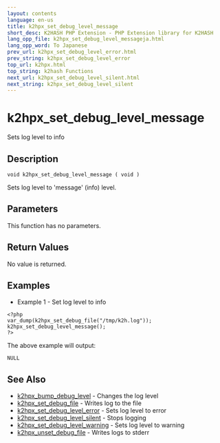 ```yaml
---
layout: contents
language: en-us
title: k2hpx_set_debug_level_message
short_desc: K2HASH PHP Extension - PHP Extension library for K2HASH
lang_opp_file: k2hpx_set_debug_level_messageja.html
lang_opp_word: To Japanese
prev_url: k2hpx_set_debug_level_error.html
prev_string: k2hpx_set_debug_level_error
top_url: k2hpx.html
top_string: k2hash Functions
next_url: k2hpx_set_debug_level_silent.html
next_string: k2hpx_set_debug_level_silent
---
```


# k2hpx_set_debug_level_message
Sets log level to info

## Description
```
void k2hpx_set_debug_level_message ( void )
```
Sets log level to 'message' (info) level. 

## Parameters
This function has no parameters.

## Return Values
No value is returned. 

## Examples
- Example 1 - Set log level to info
```
<?php
var_dump(k2hpx_set_debug_file("/tmp/k2h.log"));
k2hpx_set_debug_level_message();
?>
```
The above example will output:
```
NULL
```

## See Also
- [k2hpx_bump_debug_level](k2hpx_bump_debug_level.html) - Changes the log level
- [k2hpx_set_debug_file](k2hpx_set_debug_file.html) - Writes log to the file
- [k2hpx_set_debug_level_error](k2hpx_set_debug_level_error.html) - Sets log level to error
- [k2hpx_set_debug_level_silent](k2hpx_set_debug_level_silent.html) - Stops logging
- [k2hpx_set_debug_level_warning](k2hpx_set_debug_level_warning.html) - Sets log level to warning
- [k2hpx_unset_debug_file](k2hpx_unset_debug_file.html) - Writes logs to stderr
